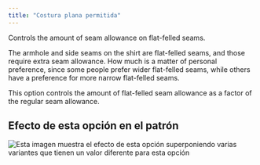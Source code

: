 ```yaml
---
title: "Costura plana permitida"
---
```


Controls the amount of seam allowance on flat-felled seams.

The armhole and side seams on the shirt are flat-felled seams, and those require extra seam allowance. How much is a matter of personal preference, since some people prefer wider flat-felled seams, while others have a preference for more narrow flat-felled seams.

This option controls the amount of flat-felled seam allowance as a factor of the regular seam allowance.

## Efecto de esta opción en el patrón

![Esta imagen muestra el efecto de esta opción superponiendo varias variantes que tienen un valor diferente para esta opción](simon_ffsa_sample.svg "Efecto de esta opción en el patrón")
